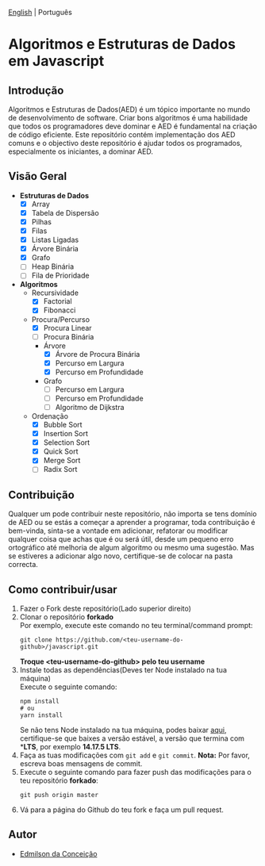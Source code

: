 [English](https://github.com/data-structures-n-algorithms/javascript/blob/master/README.md) | Português

# Algoritmos e Estruturas de Dados em Javascript

## Introdução
Algoritmos e Estruturas de Dados(AED) é um tópico importante no mundo de desenvolvimento de software. Criar bons algoritmos é uma habilidade que todos os programadores deve dominar e AED é fundamental na criação de código eficiente. Este repositório contém implementação dos AED comuns e o objectivo deste repositório é ajudar todos os programados, especialmente os iniciantes, a dominar AED.

## Visão Geral
- **Estruturas de Dados** 
  - [x] Array
  - [x] Tabela de Dispersão
  - [x] Pilhas
  - [x] Filas
  - [x] Listas Ligadas
  - [x] Árvore Binária
  - [x] Grafo
  - [ ] Heap Binária
  - [ ] Fila de Prioridade

- **Algoritmos**
  - Recursividade
    - [x] Factorial
    - [x] Fibonacci
  - Procura/Percurso
    - [x] Procura Linear
    - [ ] Procura Binária
    - Árvore
      - [x] Árvore de Procura Binária
      - [x] Percurso em Largura
      - [x] Percurso em Profundidade
    - Grafo
      - [ ] Percurso em Largura
      - [ ] Percurso em Profundidade
      - [ ] Algoritmo de Dijkstra
  - Ordenação
    - [x] Bubble Sort
    - [x] Insertion Sort
    - [x] Selection Sort
    - [x] Quick Sort
    - [x] Merge Sort
    - [ ] Radix Sort

## Contribuição
Qualquer um pode contribuir neste repositório, não importa se tens domínio de AED ou se estás a começar a aprender a programar, toda contribuição é bem-vinda, sinta-se a vontade em adicionar, refatorar ou modificar qualquer coisa que achas que é ou será útil, desde um pequeno erro ortográfico até melhoria de algum algoritmo ou mesmo uma sugestão. Mas se estiveres a adicionar algo novo, certifique-se de colocar na pasta correcta.

## Como contribuir/usar
1. Fazer o Fork deste repositório(Lado superior direito)
2. Clonar o repositório __forkado__
   <br />Por exemplo, execute este comando no teu terminal/command prompt:
   ```
   git clone https://github.com/<teu-username-do-github>/javascript.git
   ```
   **Troque \<teu-username-do-github> pelo teu username**
3. Instale todas as dependências(Deves ter Node instalado na tua máquina)
   <br />Execute o seguinte comando:
   ```
   npm install
   # ou
   yarn install
   ```
   Se não tens Node instalado na tua máquina, podes baixar [aqui](https://nodejs.org), certifique-se que baixes a versão estável, a versão que termina com ***LTS**, por exemplo **14.17.5 LTS**.
4. Faça as tuas modificações com `git add` e `git commit`. **Nota:** Por favor, escreva boas mensagens de commit.
5. Execute o seguinte comando para fazer push das modificações para o teu repositório __forkado__:
   ```
   git push origin master
   ```
6. Vá para a página do Github do teu fork e faça um pull request.

## Autor
- [Edmilson da Conceição](https://github.com/Edmilson-C)
